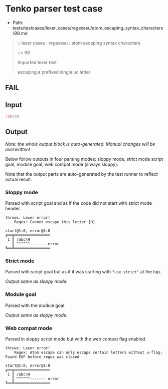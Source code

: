 # Tenko parser test case

- Path: tests/testcases/lexer_cases/regexesu/atom_escaping_syntax_characters/99.md

> :: lexer cases : regexesu : atom escaping syntax characters
>
> ::> 99
>
> Imported lexer test
>
> escaping a prefixed single uc letter

## FAIL

## Input

`````js
/abc\H
`````

## Output

_Note: the whole output block is auto-generated. Manual changes will be overwritten!_

Below follow outputs in four parsing modes: sloppy mode, strict mode script goal, module goal, web compat mode (always sloppy).

Note that the output parts are auto-generated by the test runner to reflect actual result.

### Sloppy mode

Parsed with script goal and as if the code did not start with strict mode header.

`````
throws: Lexer error!
    Regex: Cannot escape this letter [H]

start@1:0, error@1:0
╔══╦════════════════
 1 ║ /abc\H
   ║ ^^^^^^------- error
╚══╩════════════════

`````

### Strict mode

Parsed with script goal but as if it was starting with `"use strict"` at the top.

_Output same as sloppy mode._

### Module goal

Parsed with the module goal.

_Output same as sloppy mode._

### Web compat mode

Parsed in sloppy script mode but with the web compat flag enabled.

`````
throws: Lexer error!
    Regex: Atom escape can only escape certain letters without u-flag; Found EOF before regex was closed

start@1:0, error@1:0
╔══╦════════════════
 1 ║ /abc\H
   ║ ^^^^^^------- error
╚══╩════════════════

`````

